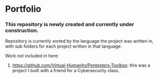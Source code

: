 # Portfolio

### This repository is newly created and currently under construction.

Repository is currently sorted by the language the project was written in, with sub folders for each project written in that language.

Work not included in here: 
1. https://github.com/Virtual-Humanity/Pentesters-Toolbox: this was a project I built with a friend for a Cybersecurity class. 

